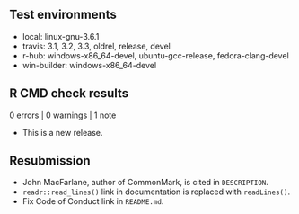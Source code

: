 ## Test environments

* local: linux-gnu-3.6.1
* travis: 3.1, 3.2, 3.3, oldrel, release, devel
* r-hub: windows-x86_64-devel, ubuntu-gcc-release, fedora-clang-devel
* win-builder: windows-x86_64-devel

## R CMD check results

0 errors | 0 warnings | 1 note

* This is a new release.

## Resubmission

* John MacFarlane, author of CommonMark, is cited in `DESCRIPTION`.
* `readr::read_lines()` link in documentation is replaced with `readLines()`.
* Fix Code of Conduct link in `README.md`.
